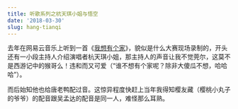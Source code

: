 ```yaml
---
title: 听歌系列之杭天琪小姐与悟空
date: '2018-03-30'
slug: hang-tianqi
---
```


去年在网易云音乐上听到一首《[我想有个家](http://music.163.com/#/m/song?id=5284198)》，貌似是什么大赛现场录制的，开头还有一小段主持人介绍演唱者杭天琪小姐，那主持人的声音让我不觉莞尔，这莫不是西游记中的猴哥么！违和而又可爱（“谁不想有个家呢？除非大傻瓜不想，哈哈哈”）。

而后始知他也给唐老鸭配过音。这惊异程度快赶上当年我得知樱友藏（樱桃小丸子的爷爷）的配音跟吴孟达的配音是同一人，难怪那么耳熟。
